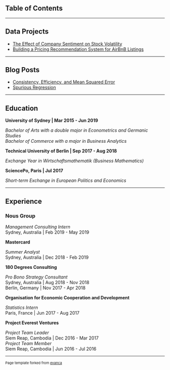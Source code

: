 ## Table of Contents

---

## Data Projects 

- [The Effect of Company Sentiment on Stock Volatility](/stock_volatility/stock_volatility.md)
- [Building a Pricing Recommendation System for AirBnB Listings](/airbnb_pricing/airbnb_pricing.md)

---

## Blog Posts

- [Consistency, Efficiency, and Mean Squared Error](/consistency/consistency.md)
- [Spurious Regression](/spurious_regression/spurious_regression.md)

---

## Education

**University of Sydney \| Mar 2015 - Jun 2019** 

*Bachelor of Arts with a double major in Econometrics and Germanic Studies*  
*Bachelor of Commerce with a major in Business Analytics*

**Technical University of Berlin \| Sep 2017 - Aug 2018**

*Exchange Year in Wirtschaftsmathematik (Business Mathematics)*

**SciencePo, Paris \| Jul 2017**

*Short-term Exchange in European Politics and Economics*

---

## Experience

### Nous Group  

*Management Consulting Intern*   
Sydney, Australia | Feb 2019 - May 2019

**Mastercard**  

*Summer Analyst*  
Sydney, Australia | Dec 2018 - Feb 2019

**180 Degrees Consulting**  

*Pro Bono Strategy Consultant*  
Sydney, Australia | Aug 2018 - Nov 2018  
Berlin, Germany | Nov 2017 - Apr 2018 

**Organisation for Economic Cooperation and Development**  

*Statistics Intern*  
Paris, France | Jun 2017 - Aug 2017

**Project Everest Ventures**  

*Project Team Leader*  
Siem Reap, Cambodia |  Dec 2016 - Mar 2017  
*Project Team Member*  
Siem Reap, Cambodia |  Jun 2016 - Jul 2016

---
<p style="font-size:11px">Page template forked from <a href="https://github.com/evanca/quick-portfolio">evanca</a></p>
<!-- Remove above link if you don't want to attibute -->
